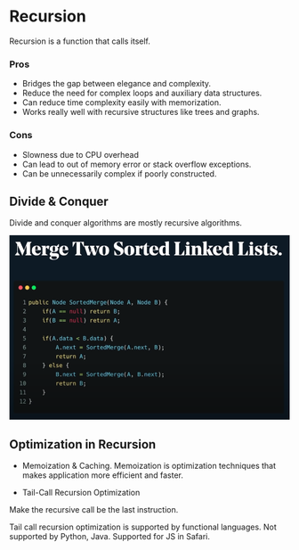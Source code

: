 # Recursion

Recursion is a function that calls itself.

### Pros
* Bridges the gap between elegance and complexity.
* Reduce the need for complex loops and auxiliary data structures.
* Can reduce time complexity easily with memorization.
* Works really well with recursive structures like trees and graphs.


### Cons
* Slowness due to CPU overhead
* Can lead to out of memory error or stack overflow exceptions.
* Can be unnecessarily complex if poorly constructed.

## Divide & Conquer

Divide and conquer algorithms are mostly recursive algorithms.

![](2022-11-24-06-25-44.png)

## Optimization in Recursion

* Memoization & Caching.
Memoization is optimization techniques that makes application more efficient and faster.

* Tail-Call Recursion Optimization

Make the recursive call be the last instruction.

Tail call recursion optimization is supported by functional languages. Not supported by Python, Java. Supported for JS in Safari.